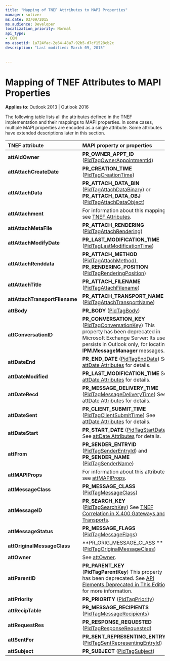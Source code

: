 ```yaml
---
title: "Mapping of TNEF Attributes to MAPI Properties"
manager: soliver
ms.date: 03/09/2015
ms.audience: Developer
localization_priority: Normal
api_type:
- COM
ms.assetid: 1a724fac-2e64-48a7-92b5-d7cf1528cb2c
description: "Last modified: March 09, 2015"
 
 
---
```


# Mapping of TNEF Attributes to MAPI Properties

  
  
**Applies to**: Outlook 2013 | Outlook 2016 
  
The following table lists all the attributes defined in the TNEF implementation and their mappings to MAPI properties. In some cases, multiple MAPI properties are encoded as a single attribute. Some attributes have extended descriptions later in this section.
  
|**TNEF attribute**|**MAPI property or properties**|
|:-----|:-----|
|**attAidOwner** <br/> |**PR_OWNER_APPT_ID** ([PidTagOwnerAppointmentId](pidtagownerappointmentid-canonical-property.md))  <br/> |
|**attAttachCreateDate** <br/> |**PR_CREATION_TIME** ([PidTagCreationTime](pidtagcreationtime-canonical-property.md))  <br/> |
|**attAttachData** <br/> |**PR_ATTACH_DATA_BIN** ([PidTagAttachDataBinary](pidtagattachdatabinary-canonical-property.md)) or **PR_ATTACH_DATA_OBJ** ([PidTagAttachDataObject](pidtagattachdataobject-canonical-property.md))  <br/> |
|**attAttachment** <br/> |For information about this mapping, see [TNEF Attributes](tnef-attributes.md).  <br/> |
|**attAttachMetaFile** <br/> |**PR_ATTACH_RENDERING** ([PidTagAttachRendering](pidtagattachrendering-canonical-property.md))  <br/> |
|**attAttachModifyDate** <br/> |**PR_LAST_MODIFICATION_TIME** ([PidTagLastModificationTime](pidtaglastmodificationtime-canonical-property.md))  <br/> |
|**attAttachRenddata** <br/> |**PR_ATTACH_METHOD** ([PidTagAttachMethod](pidtagattachmethod-canonical-property.md)), **PR_RENDERING_POSITION** ([PidTagRenderingPosition](pidtagrenderingposition-canonical-property.md))  <br/> |
|**attAttachTitle** <br/> |**PR_ATTACH_FILENAME** ([PidTagAttachFilename](pidtagattachfilename-canonical-property.md))  <br/> |
|**attAttachTransportFilename** <br/> |**PR_ATTACH_TRANSPORT_NAME** ([PidTagAttachTransportName](pidtagattachtransportname-canonical-property.md))  <br/> |
|**attBody** <br/> |**PR_BODY** ([PidTagBody](pidtagbody-canonical-property.md))  <br/> |
|**attConversationID** <br/> |**PR_CONVERSATION_KEY** ([PidTagConversationKey](pidtagconversationkey-canonical-property.md)) This property has been deprecated in Microsoft Exchange Server: Its use persists in Outlook only, for locating **IPM.MessageManager** messages.  <br/> |
|**attDateEnd** <br/> |**PR_END_DATE** ([PidTagEndDate](pidtagenddate-canonical-property.md)) See [attDate Attributes](attdate-attributes.md) for details.  <br/> |
|**attDateModified** <br/> |**PR_LAST_MODIFICATION_TIME** See [attDate Attributes](attdate-attributes.md) for details.  <br/> |
|**attDateRecd** <br/> |**PR_MESSAGE_DELIVERY_TIME** ([PidTagMessageDeliveryTime](pidtagmessagedeliverytime-canonical-property.md)) See [attDate Attributes](attdate-attributes.md) for details.  <br/> |
|**attDateSent** <br/> |**PR_CLIENT_SUBMIT_TIME** ([PidTagClientSubmitTime](pidtagclientsubmittime-canonical-property.md)) See [attDate Attributes](attdate-attributes.md) for details.  <br/> |
|**attDateStart** <br/> |**PR_START_DATE** ([PidTagStartDate](pidtagstartdate-canonical-property.md)) See [attDate Attributes](attdate-attributes.md) for details.  <br/> |
|**attFrom** <br/> |**PR_SENDER_ENTRYID** ([PidTagSenderEntryId](pidtagsenderentryid-canonical-property.md)) and **PR_SENDER_NAME** ([PidTagSenderName](pidtagsendername-canonical-property.md))  <br/> |
|**attMAPIProps** <br/> |For information about this attribute, see [attMAPIProps](attmapiprops.md).  <br/> |
|**attMessageClass** <br/> |**PR_MESSAGE_CLASS** ([PidTagMessageClass](pidtagmessageclass-canonical-property.md))  <br/> |
|**attMessageID** <br/> |**PR_SEARCH_KEY** ([PidTagSearchKey](pidtagsearchkey-canonical-property.md)) See [TNEF Correlation in X.400 Gateways and Transports](tnef-correlation-in-x-400-gateways-and-transports.md).  <br/> |
|**attMessageStatus** <br/> |**PR_MESSAGE_FLAGS** ([PidTagMessageFlags](pidtagmessageflags-canonical-property.md))  <br/> |
|**attOriginalMessageClass** <br/> |**PR_ORIG_MESSAGE_CLASS ** ([PidTagOriginalMessageClass](pidtagoriginalmessageclass-canonical-property.md))  <br/> |
|**attOwner** <br/> |See [attOwner](attowner.md).  <br/> |
|**attParentID** <br/> |**PR_PARENT_KEY** (**PidTagParentKey**) This property has been deprecated. See [API Elements Deprecated in This Edition](api-elements-deprecated-in-this-edition.md) for more information.  <br/> |
|**attPriority** <br/> |**PR_PRIORITY** ([PidTagPriority](pidtagpriority-canonical-property.md))  <br/> |
|**attRecipTable** <br/> |**PR_MESSAGE_RECIPIENTS** ([PidTagMessageRecipients](pidtagmessagerecipients-canonical-property.md))  <br/> |
|**attRequestRes** <br/> |**PR_RESPONSE_REQUESTED** ([PidTagResponseRequested](pidtagresponserequested-canonical-property.md))  <br/> |
|**attSentFor** <br/> |**PR_SENT_REPRESENTING_ENTRYID** ([PidTagSentRepresentingEntryId](pidtagsentrepresentingentryid-canonical-property.md))  <br/> |
|**attSubject** <br/> |**PR_SUBJECT** ([PidTagSubject](pidtagsubject-canonical-property.md))  <br/> |
   

